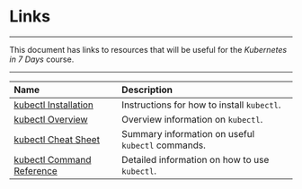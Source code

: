 # Links

---

This document has links to resources that will be useful for the _Kubernetes in 7 Days_ course.

---

| Name      | Description               |
|:----------|:--------------------------|
| [kubectl Installation](https://kubernetes.io/docs/tasks/tools/install-kubectl/) | Instructions for how to install `kubectl`. |
| [kubectl Overview](https://kubernetes.io/docs/reference/kubectl/overview/) | Overview information on `kubectl`. |
| [kubectl Cheat Sheet](https://kubernetes.io/docs/reference/kubectl/cheatsheet/) | Summary information on useful `kubectl` commands. |
| [kubectl Command Reference](https://kubernetes.io/docs/reference/generated/kubectl/kubectl-commands) | Detailed information on how to use `kubectl`. |
